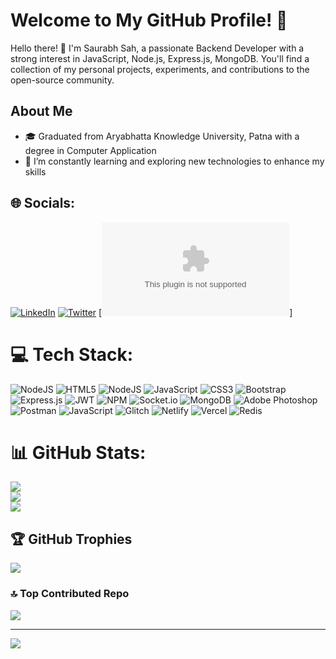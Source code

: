 
# Welcome to My GitHub Profile! 👋

Hello there! 👋 I'm Saurabh Sah, a passionate Backend Developer with a strong interest in JavaScript, Node.js, Express.js, MongoDB. You'll find a collection of my personal projects, experiments, and contributions to the open-source community.

## About Me

- 🎓 Graduated from Aryabhatta Knowledge University, Patna with a degree in Computer Application
- 🌱 I’m constantly learning and exploring new technologies to enhance my skills

## 🌐 Socials:
[![LinkedIn](https://img.shields.io/badge/LinkedIn-%230077B5.svg?logo=linkedin&logoColor=white)](https://linkedin.com/in/saurabhkumarsah) [![Twitter](https://img.shields.io/badge/Twitter-%231DA1F2.svg?logo=Twitter&logoColor=white)](https://twitter.com/saurabhksah) [![Gmail](mailto:saurabhsahofficial@gmail.com)]

# 💻 Tech Stack:
![NodeJS](https://img.shields.io/badge/node.js-6DA55F?style=for-the-badge&logo=node.js&logoColor=white) ![HTML5](https://img.shields.io/badge/html5-%23E34F26.svg?style=for-the-badge&logo=html5&logoColor=white) ![NodeJS](https://img.shields.io/badge/node.js-6DA55F?style=for-the-badge&logo=node.js&logoColor=white) ![JavaScript](https://img.shields.io/badge/javascript-%23323330.svg?style=for-the-badge&logo=javascript&logoColor=%23F7DF1E) ![CSS3](https://img.shields.io/badge/css3-%231572B6.svg?style=for-the-badge&logo=css3&logoColor=white) ![Bootstrap](https://img.shields.io/badge/bootstrap-%23563D7C.svg?style=for-the-badge&logo=bootstrap&logoColor=white) ![Express.js](https://img.shields.io/badge/express.js-%23404d59.svg?style=for-the-badge&logo=express&logoColor=%2361DAFB) ![JWT](https://img.shields.io/badge/JWT-black?style=for-the-badge&logo=JSON%20web%20tokens) ![NPM](https://img.shields.io/badge/NPM-%23000000.svg?style=for-the-badge&logo=npm&logoColor=white) ![Socket.io](https://img.shields.io/badge/Socket.io-black?style=for-the-badge&logo=socket.io&badgeColor=010101) ![MongoDB](https://img.shields.io/badge/MongoDB-%234ea94b.svg?style=for-the-badge&logo=mongodb&logoColor=white) ![Adobe Photoshop](https://img.shields.io/badge/adobephotoshop-%2331A8FF.svg?style=for-the-badge&logo=adobephotoshop&logoColor=white) ![Postman](https://img.shields.io/badge/Postman-FF6C37?style=for-the-badge&logo=postman&logoColor=white) ![JavaScript](https://img.shields.io/badge/javascript-%23323330.svg?style=for-the-badge&logo=javascript&logoColor=%23F7DF1E) ![Glitch](https://img.shields.io/badge/glitch-%233333FF.svg?style=for-the-badge&logo=glitch&logoColor=white) ![Netlify](https://img.shields.io/badge/netlify-%23000000.svg?style=for-the-badge&logo=netlify&logoColor=#00C7B7) ![Vercel](https://img.shields.io/badge/vercel-%23000000.svg?style=for-the-badge&logo=vercel&logoColor=white) ![Redis](https://img.shields.io/badge/redis-%23DD0031.svg?style=for-the-badge&logo=redis&logoColor=white)
# 📊 GitHub Stats:
![](https://github-readme-stats.vercel.app/api?username=saurabhkumarsah&theme=chartreuse-dark&hide_border=false&include_all_commits=true&count_private=false)<br/>
![](https://github-readme-streak-stats.herokuapp.com/?user=saurabhkumarsah&theme=chartreuse-dark&hide_border=false)<br/>
![](https://github-readme-stats.vercel.app/api/top-langs/?username=saurabhkumarsah&theme=chartreuse-dark&hide_border=false&include_all_commits=true&count_private=false&layout=compact)

## 🏆 GitHub Trophies
![](https://github-profile-trophy.vercel.app/?username=saurabhkumarsah&theme=radical&no-frame=false&no-bg=true&margin-w=4)

<!-- ## 🐦 Latest Tweet
[![](https://gtce.itsvg.in/api?username=saurabhksah)](https://github.com/VishwaGauravIn/github-twitter-card-embed)

### ✍️ Random Dev Quote
![](https://quotes-github-readme.vercel.app/api?type=horizontal&theme=radical) -->

### 🔝 Top Contributed Repo
![](https://github-contributor-stats.vercel.app/api?username=saurabhkumarsah&limit=5&theme=dark&combine_all_yearly_contributions=true)

<!-- ### 😂 Random Dev Meme
<img src="https://rm.up.railway.app/" width="512px"/> -->

---
[![](https://visitcount.itsvg.in/api?id=saurabhkumarsah&icon=0&color=8)](https://visitcount.itsvg.in)






















<!-- # Welcome to My GitHub Profile! 👋

[![LinkedIn](https://img.shields.io/badge/-LinkedIn-blue?style=flat-square&logo=linkedin&logoColor=white)](https://www.linkedin.com/in/saurabhkumarsah)
[![Twitter](https://img.shields.io/badge/-Twitter-%231DA1F2?style=flat-square&logo=twitter&logoColor=white)](https://twitter.com/saurabhksah)
[![LeetCode](https://img.shields.io/badge/-LeetCode-%231DA1F2?style=flat-square&logo=leetcode&logoColor=yellow)](https://leetcode.com/saurabhkumarsah/)
<!-- [![Portfolio](https://img.shields.io/badge/-Portfolio-%23117AC9?style=flat-square&logo=firefox&logoColor=white)](https://yourportfolio.com) -->

<!-- Hello there! 👋 I'm Saurabh Sah, a passionate Backend Developer with a strong interest in JavaScript <!--[specific technologies or domains]. Welcome to my GitHub profile! Here, you'll find a collection of my personal projects, experiments, and contributions to the open-source community. -->

<!-- ## About Me -->

<!-- - 🎓 Graduated from Aryabhatta Knowledge University, Patna with a degree in Computer Application
- 🌱 I’m constantly learning and exploring new technologies to enhance my skills
- 💡 Passionate about [Node.js](https://nodejs.org/) -->
<!-- - ✍️ Love sharing my knowledge and experiences through blog posts and technical write-ups -->
<!--2 - 💼 Currently working at [Company/Organization], where I [briefly describe your role/responsibilities] -->
<!--3 - 🔭 I’m currently working on [exciting project or goal] -->

<!-- ## Tech Stack

<!-- - 💻 Proficient in [programming languages, frameworks, or technologies you specialize in] -->
<!-- - 💻 Proficient in JavaScript, Node.js
- 🌐 Experience with web development technologies such as HTML, CSS, JavaScript, and more
- 🚀 Familiar with tools like Git, Postman, and Visual Studio Code
- 📚 Always expanding my knowledge in JavaScript
 -->
<!-- ## Projects

Here are a few highlighted projects from my GitHub repository: -->

<!-- - [Project 1](https://github.com/saurabhkumarsah/JaiKisan_FunctionUp.git) <!--  : Brief description of the project, highlighting its key features and technologies used.-->
<!-- - [Project 2](https://github.com/saurabhkumarsah/Blogging.git) <!-- : Brief description of the project, highlighting its key features and technologies used. -->
<!-- - [Project 3](https://github.com/saurabhkumarsah/URL-SHORTNER.git) <!-- : Brief description of the project, highlighting its key features and technologies used. -->

<!-- Feel free to explore my repository to discover more interesting projects and contributions. -->

<!-- ## Blog

I also write articles and blog posts on various topics, including [specific areas of interest]. Check out my latest blog posts:

- [Blog Post 1](link-to-blog-post): Brief description or summary of the blog post.
- [Blog Post 2](link-to-blog-post): Brief description or summary of the blog post.
- [Blog Post 3](link-to-blog-post): Brief description or summary of the blog post. -->

<!-- ## Let's Connect -->

<!-- I'm always open to collaborating on exciting projects, discussing new ideas, or just having a chat about technology and its impact. Feel free to reach out to me on [LinkedIn](https://www.linkedin.com/in/saurabhkumarsah) or [Twitter](https://twitter.com/saurabhksah). You can also visit my portfolio website at [yourportfolio.com](https://yourportfolio.com) to learn more about my work. -->

<!-- Looking forward to connecting with you! 😊 -->
 
 
 
 
 

